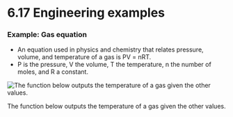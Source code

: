 # 6.17 Engineering examples

### Example: Gas equation

- An equation used in physics and chemistry that relates pressure, volume, and temperature of a gas is PV = nRT.
- P is the pressure, V the volume, T the temperature, n the number of moles, and R a constant.

![The function below outputs the temperature of a gas given the other values.](6.17.png)

The function below outputs the temperature of a gas given the other values.